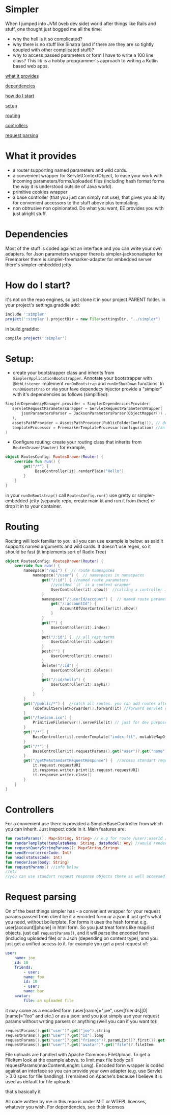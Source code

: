 # Simpler
When I jumped into JVM (web dev side) world after things like Rails and stuff, one thought just bogged me all the time: 
* why the hell is it so complicated?
* why there is no stuff like Sinatra (and if there are they are so tightly coupled with other complicated stuff)?
* why to access passed parameters or form I have to write a 100 line class?
This lib is a hobby propgrammer's approach to writing a Kotlin based web apps.

 [what it provides](#description)
 
[dependencies](#description)

[how do I start](#installation)

[setup](#setup)

[routing](#routing)

[controllers](#controllers)

[request parsing](#requestparsing)



# What it provides <a name="description"></a>

* a router supporting named parameters and wild cards.
* a convenient wrapper for ServletContextObject, to ease your work with incoming parameters/forms/uploaded files (including hash format forms the way it is understood outside of Java world).
* primitive cookies wrapper
* a base controller (that you just can simply not use), that gives you ability for convenient accessors to the stuff above plus templating.
* non obtrusive non opinionated. Do what you want, EE provides you with just alright stuff.
# Dependencies <a name="dependencies"></a>
Most of the stuff is coded against an interface and you can write your own adapters.
for Json parameters wrapper there is simpler-jacksonadapter
for Freemarker there is simpler-freemarker-adapter
for embedded server there's simpler-embedded jetty
# How do I start? <a name="installation"></a>
it's not on the repo engines, so just clone it in your project PARENT folder.
in your project's settings.graddle add:
```groovy
include ':simpler'  
project(':simpler').projectDir = new File(settingsDir, "../simpler")
```
in build.graddle:
```groovy
compile project(':simpler')
```
# Setup: <a name="setup"></a>
* create your bootstrapper class and inherits from `SimplerApplicationBootstrapper`. Annotate your bootstrapper with `@WebListener`
 implement `runOnBootstrap` and `runOnShutDown` functions.
 In `runOnBootstrap` or via your fave dependecy injector provide a "simpler" with it's dependencies as follows (simplified):
 ```kotlin
SimplerDependencyManager.provider = SimplerDependenciesProvider(  
    servletRequestParametersWrapper = ServletRequestParametersWrapper(  
        jsonParametersParser = JacksonParametersParser(ObjectMapper()) // adapter separate repo 
    ),  
    assetsPathProvider = AssetsPathProvider(PublicFolderConfig()), // default is /src/main/webapp/public.  
    templateProcessor = FreemarkerTemplateProcessor(configuration) //an only one adapter in separate repo  
)
```
*  Configure routing:
create your routing class that inherits from `RoutesDrawer(Router)` for example, 
```kotlin
object RoutesConfig: RoutesDrawer(Router) {  
    override fun run() {  
        get("/*") {  
             BaseController(it).renderPlain("Hello")  
        }  
    }  
}
```
in your `runOnBootstrap()` call `RoutesConfig.run()`
use gretty or simpler-embedded-jetty (separate repo, create main.kt and run it from there) or drop it in to your container.
# Routing <a name="routing"></a>
Routing will look familiar to you, all you can use example is below:
as said it supports named arguments and wild cards. It doesn't use regex, so it should be fast (it implements sort of Radix Tree)
```kotlin
object RoutesConfig: RoutesDrawer(Router) {
    override fun run() {
        namespace("/api") {  // route namespaces
            namespace("/user") {  // namespaces in namespaces
                get("/:id") { //named route parameters
                    //yielded `it` is a context wrapper
                    UserController(it).show()  //calling a controller inheriting from BaseController
                }
                namespace("/:userId/account") {  // named route parameters in namespaces
                    get("/:accountId") {
                        AccountOfUserController(it).show()
                    }
                }
                get("") {
                    UserController(it).index()
                }
                put("/:id") {  // all rest terms
                    UserController(it).update()
                }
                post("") {
                    UserController(it).create()
                }
                delete("/:id") {
                    UserController(it).delete()
                }
                get("/:id/hello") {
                    UserController(it).sayhi()
                }
            }
        }
        get("/public/*") {  //catch all routes. you can add routes after it and it will resolve correectly. eg. \/* will not consume \/*/hello/:id
            ToDefaultServletForwarder().forward(it) //forward servlet request to containers default servlet (e.g. for file serving) // just example implied that you'd just use stuff like nginx for that   
        }
        get("/favicon.ico") {
            PrimitiveFileServer().serveFile(it) // just for dev purposes serve a file  
        }
        get("/*") {
            BaseController(it).renderTemplate("index.ftl", mutableMapOf())  // render template
        }
        get("/*") {
            BaseController(it).requestParams().get("user")?.get("name")?.string //process a form without implementing a controller
        }
        get("/getMeAstandartRequestResponse") {  //access standart request objects
            it.request.requestURI
            it.response.writer.print(it.request.requestURI)
            it.response.writer.close()
        }
    }
}
```
# Controllers <a name="controllers"></a>
For a convenient use there is provided a SimplerBaseController from which you can inherit.
Just inspect code in it.
Main features are:
```kotlin
fun routeParams(): Map<String, String> // e.g for route /user/:userId / routeParams().getOrDefault(":userId", null)
fun renderTemplate(templateName: String, dataModel: Any) //would render template through provided adapter
fun requestQueryStringParams(): Map<String,String>
fun sendError(errorCode: Int)
fun head(statusCode: Int)
fun renderJson(body: String)
fun requestParams() //info below
//etc
//you can use standart request response objects there as well accessed via context.request / reponse
```
# Request parsing <a name="requestparsing"></a>
On of the best things simpler has - a convenient wrapper for your request params passed from client
be it a encoded form or a json it just get's what you need, without boilerplate. For forms it uses the hash format e.g. user[account][phone]  in html form. So you just treat forms like map/list objects.
just call `requestParams()`, and it will parse the encoded form (including uploaded file) or a Json (depending on content type), and you just get a unified access to it.
for example you get a post request of:
```yaml
user:
    name: joe
    id: 10
    friends:
        - user:
        name: foo
        id: 10
        - user:
        name: bar
    avatar:
        file: an uploaded file
```
it may come as a encoded form (user[name]="joe", user[friends][0][name]="foo" and etc.) or as a json:
and you just simply use your request params without writing parsers or anything (well you can if you want to):
```kotlin
requestParams().get("user")?.get("joe").string
requestParams().get("user")?.get("id").long
requestParams().get("user")?.get("friends")?.paramList()?.first()?.get("name")?.string
requestParams().get("user")?.get("avatar")?.get("file")?.fileItem
```
File uploads are handled with Apache Commons FileUpload. To get a FileItem look at the example above.
to limit max file body call requestParams(maxContentLenght: Long). Encoded form wrapper is coded against an interface so you can provide your own adapter (e.g. use Servlet > 3.0 spec for file handling). I remained on Apache's because I believe it is used as default for file uploads.

that's basically it

All code written by me in this repo is under MIT or WTFPL licenses, whatever you wish.
For dependencies, see their licenses.